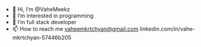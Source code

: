- 👋 Hi, I’m @VaheMeekz
- 👀 I’m interested in programming
- 🌱 I’m full stack developer
- 📫 How to reach me vaheemkrtchyan@gmail.com
                      linkedin.com/in/vahe-mkrtchyan-57446b205

<!---
VaheMeekz/VaheMeekz is a ✨ special ✨ repository because its `README.md` (this file) appears on your GitHub profile.
You can click the Preview link to take a look at your changes.
--->
